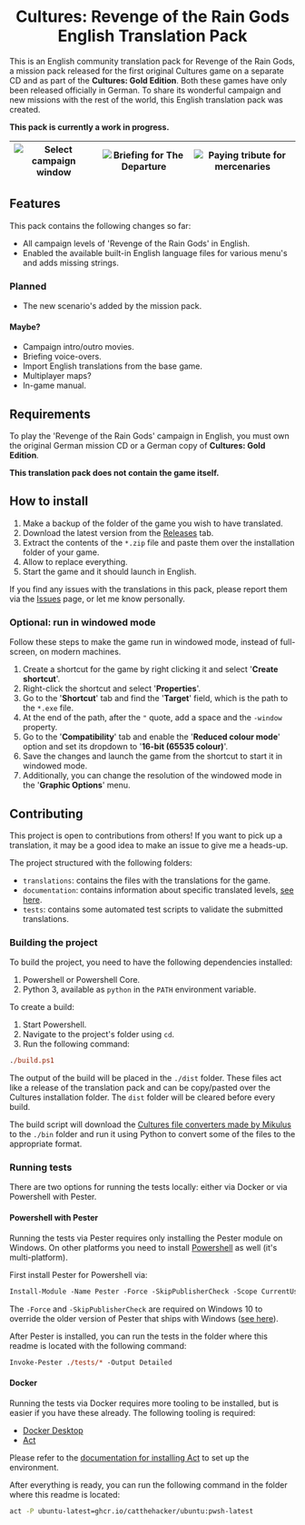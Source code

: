 <h1 align="center">
Cultures: Revenge of the Rain Gods
<br/>
English Translation Pack
</h1>

This is an English community translation pack for Revenge of the Rain Gods, a mission pack released for the first original Cultures game on a separate CD and as part of the **Cultures: Gold Edition**. Both these games have only been released officially in German. To share its wonderful campaign and new missions with the rest of the world, this English translation pack was created.

**This pack is currently a work in progress.**

| ![Select campaign window](https://raw.githubusercontent.com/Basssiiie/Cultures-Revenge-of-the-Rain-Gods-Translation/main/images/campaign-select.png) | ![Briefing for The Departure](https://raw.githubusercontent.com/Basssiiie/Cultures-Revenge-of-the-Rain-Gods-Translation/main/images/the-departure-briefing.png) | ![Paying tribute for mercenaries](https://raw.githubusercontent.com/Basssiiie/Cultures-Revenge-of-the-Rain-Gods-Translation/main/images/buying-mercenaries.png) |
|--|--|--|

## Features

This pack contains the following changes so far:

- All campaign levels of 'Revenge of the Rain Gods' in English.
- Enabled the available built-in English language files for various menu's and adds missing strings.

### Planned

- The new scenario's added by the mission pack.

#### Maybe?

- Campaign intro/outro movies.
- Briefing voice-overs.
- Import English translations from the base game.
- Multiplayer maps?
- In-game manual.

## Requirements

To play the 'Revenge of the Rain Gods' campaign in English, you must own the original German mission CD or a German copy of **Cultures: Gold Edition**.

**This translation pack does not contain the game itself.**

## How to install

1. Make a backup of the folder of the game you wish to have translated.
2. Download the latest version from the [Releases](https://github.com/Basssiiie/Cultures-Revenge-of-the-Rain-Gods-Translation/releases) tab.
3. Extract the contents of the `*.zip` file and paste them over the installation folder of your game.
4. Allow to replace everything.
5. Start the game and it should launch in English.

If you find any issues with the translations in this pack, please report them via the [Issues](https://github.com/Basssiiie/Cultures-Revenge-of-the-Rain-Gods-Translation/issues) page, or let me know personally.


### Optional: run in windowed mode

Follow these steps to make the game run in windowed mode, instead of full-screen, on modern machines.

1. Create a shortcut for the game by right clicking it and select '**Create shortcut**'.
2. Right-click the shortcut and select '**Properties**'.
3. Go to the '**Shortcut**' tab and find the '**Target**' field, which is the path to the `*.exe` file.
4. At the end of the path, after the `"` quote, add a space and the `-window` property.
5. Go to the '**Compatibility**' tab and enable the '**Reduced colour mode**' option and set its dropdown to '**16-bit (65535 colour)**'.
6. Save the changes and launch the game from the shortcut to start it in windowed mode.
7. Additionally, you can change the resolution of the windowed mode in the '**Graphic Options**' menu.


## Contributing

This project is open to contributions from others! If you want to pick up a translation, it may be a good idea to make an issue to give me a heads-up.

The project structured with the following folders:

- `translations`: contains the files with the translations for the game.
- `documentation`: contains information about specific translated levels, [see here](./documentation/README.md).
- `tests`: contains some automated test scripts to validate the submitted translations.

### Building the project

To build the project, you need to have the following dependencies installed:

1. Powershell or Powershell Core.
2. Python 3, available as `python` in the `PATH` environment variable.

To create a build:

1. Start Powershell.
2. Navigate to the project's folder using `cd`.
3. Run the following command:
```ps
./build.ps1
```

The output of the build will be placed in the `./dist` folder. These files act like a release of the translation pack and can be copy/pasted over the Cultures installation folder. The `dist` folder will be cleared before every build.

The build script will download the [Cultures file converters made by Mikulus](https://culturesnation.pl/serwerdownload.php?cat_id=8&download_id=403#go) to the `./bin` folder and run it using Python to convert some of the files to the appropriate format.


### Running tests

There are two options for running the tests locally: either via Docker or via Powershell with Pester.

#### Powershell with Pester

Running the tests via Pester requires only installing the Pester module on Windows. On other platforms you need to install [Powershell](https://github.com/PowerShell/PowerShell#readme) as well (it's multi-platform).

First install Pester for Powershell via:
```ps
Install-Module -Name Pester -Force -SkipPublisherCheck -Scope CurrentUser
```

The `-Force` and `-SkipPublisherCheck` are required on Windows 10 to override the older version of Pester that ships with Windows ([see here](https://pester.dev/docs/introduction/installation#installing-from-psgallery-on-windows-10-or-windows-server-2016)).

After Pester is installed, you can run the tests in the folder where this readme is located with the following command:
```ps
Invoke-Pester ./tests/* -Output Detailed
```

#### Docker

Running the tests via Docker requires more tooling to be installed, but is easier if you have these already. The following tooling is required:

- [Docker Desktop](https://docs.docker.com/get-docker)
- [Act](https://github.com/nektos/act#readme)

Please refer to the [documentation for installing Act](https://github.com/nektos/act#installation) to set up the environment.

After everything is ready, you can run the following command in the folder where this readme is located:
```bash
act -P ubuntu-latest=ghcr.io/catthehacker/ubuntu:pwsh-latest
```
